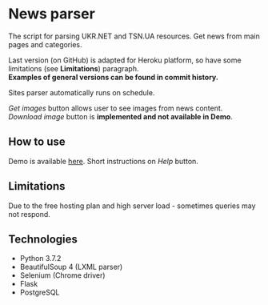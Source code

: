 # News parser

The script for parsing UKR.NET and TSN.UA resources. Get news from main pages and categories.  

Last version (on GitHub) is adapted for Heroku platform, so have some limitations (see __Limitations__) paragraph.  
__Examples of general versions can be found in commit history.__  

Sites parser automatically runs on schedule.  

_Get images_ button allows user to see images from news content.  
_Download image_ button is __implemented and not available in Demo__.

## How to use

Demo is available [here](https://parser-news.herokuapp.com/). Short instructions on _Help_ button.

## Limitations

Due to the free hosting plan and high server load - sometimes queries may not respond.

## Technologies

* Python 3.7.2
* BeautifulSoup 4 (LXML parser)
* Selenium (Chrome driver)
* Flask
* PostgreSQL
